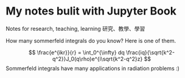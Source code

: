 # My notes bulit with Jupyter Book
Notes for research, teaching, learning
研究、教學、學習

How many sommerfeld integrals do you know?
Here is one of them.

$$
  \frac{e^{ikr}}{r} = \int_0^{\infty} dq \frac{iq}{\sqrt{k^2-q^2}}J_0(q\rho)e^{i\sqrt{k^2-q^2}z}
$$
Sommerfeld integrals have many applications in radiation problems :)

```{tableofcontents}
```
